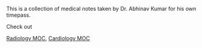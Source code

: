 This is a collection of medical notes taken by Dr. Abhinav Kumar for his own timepass.

Check out

[Radiology MOC](MOCs/Radiology%20MOC.md),
[Cardiology MOC](MOCs/Cardiology%20MOC.md)